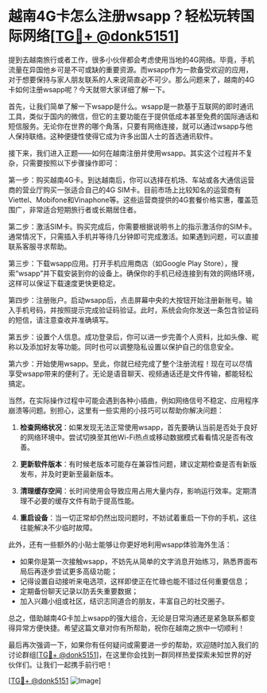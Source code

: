 # 越南4G卡怎么注册wsapp？轻松玩转国际网络[[TG💪+ @donk5151](https://t.me/s/donk5151)]

提到去越南旅行或者工作，很多小伙伴都会考虑使用当地的4G网络。毕竟，手机流量在异国他乡可是不可或缺的重要资源。而wsapp作为一款备受欢迎的应用，对于想要保持与家人朋友联系的人来说简直必不可少。那么问题来了，越南的4G卡如何注册wsapp呢？今天就带大家详细了解一下。

首先，让我们简单了解一下wsapp是什么。wsapp是一款基于互联网的即时通讯工具，类似于国内的微信，但它的主要功能在于提供低成本甚至免费的国际通话和短信服务。无论你在世界的哪个角落，只要有网络连接，就可以通过wsapp与他人保持联络。这种便捷性使得它成为许多出国人士的首选通讯软件。

接下来，我们进入正题——如何在越南注册并使用wsapp。其实这个过程并不复杂，只需要按照以下步骤操作即可：

第一步：购买越南4G卡。到达越南后，你可以选择在机场、车站或各大通信运营商的营业厅购买一张适合自己的4G SIM卡。目前市场上比较知名的运营商有Viettel、Mobifone和Vinaphone等。这些运营商提供的4G套餐价格实惠，覆盖范围广，非常适合短期旅行者或长期居住者。

第二步：激活SIM卡。购买完成后，你需要根据说明书上的指示激活你的SIM卡。通常情况下，只需插入手机并等待几分钟即可完成激活。如果遇到问题，可以直接联系客服寻求帮助。

第三步：下载wsapp应用。打开手机应用商店（如Google Play Store），搜索“wsapp”并下载安装到你的设备上。确保你的手机已经连接到有效的网络环境，这样可以保证下载速度更快更稳定。

第四步：注册账户。启动wsapp后，点击屏幕中央的大按钮开始注册新账号。输入手机号码，并按照提示完成验证码验证。此时，系统会向你发送一条包含验证码的短信，请注意查收并准确填写。

第五步：设置个人信息。成功登录后，你可以进一步完善个人资料，比如头像、昵称以及添加好友等功能。同时也可以调整隐私设置以保护自己的信息安全。

第六步：开始使用wsapp。至此，你就已经完成了整个注册流程！现在可以尽情享受wsapp带来的便利了。无论是语音聊天、视频通话还是文件传输，都能轻松搞定。

当然，在实际操作过程中可能会遇到各种小插曲，例如网络信号不稳定、应用程序崩溃等问题。别担心，这里有一些实用的小技巧可以帮助你解决问题：

1. **检查网络状况**：如果发现无法正常使用wsapp，首先要确认当前是否处于良好的网络环境中。尝试切换至其他Wi-Fi热点或移动数据模式看看情况是否有改善。
   
2. **更新软件版本**：有时候老版本可能存在兼容性问题，建议定期检查是否有新版发布，并及时更新至最新版本。
   
3. **清理缓存空间**：长时间使用会导致应用占用大量内存，影响运行效率。定期清理不必要的缓存文件有助于提高性能。
   
4. **重启设备**：当一切正常却仍然出现问题时，不妨试着重启一下你的手机，这往往能解决不少临时故障。

此外，还有一些额外的小贴士能够让你更好地利用wsapp体验海外生活：

- 如果你是第一次接触wsapp，不妨先从简单的文字消息开始练习，熟悉界面布局后再逐步尝试更多高级功能；
- 记得设置自动接听来电选项，这样即使正在忙碌也能不错过任何重要信息；
- 定期备份聊天记录以防丢失重要数据；
- 加入兴趣小组或社区，结识志同道合的朋友，丰富自己的社交圈子。

总之，借助越南4G卡加上wsapp的强大组合，无论是日常沟通还是紧急联系都变得异常方便快捷。希望这篇文章对你有所帮助，祝你在越南之旅中一切顺利！

最后再次强调一下，如果你有任何疑问或需要进一步的帮助，欢迎随时加入我们的讨论群组[[TG💪+ @donk5151](https://t.me/s/donk5151)]，在这里你会找到一群同样热爱探索未知世界的好伙伴们。让我们一起携手前行吧！

[[TG💪+ @donk5151](https://t.me/s/donk5151) ![Image](https://i.postimg.cc/rwNCRYN7/Snipaste-2025-04-30-17-27-05.png)]